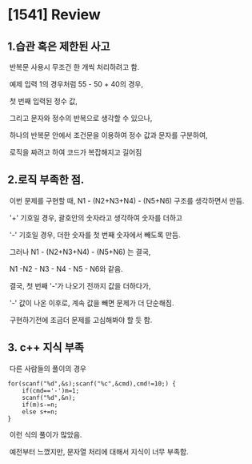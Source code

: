 # [1541] Review



## 1.습관 혹은 제한된 사고

​	반복문 사용시 무조건 한 개씩 처리하려고 함.

​	예제 입력 1의 경우처럼 55 - 50 + 40의 경우,

​	첫 번째 입력된 정수 값,

​	그리고 문자와 정수의 반복으로 생각할 수 있으나,

​	하나의 반복문 안에서 조건문을 이용하여 정수 값과 문자를 구분하여,

​	로직을 짜려고 하여 코드가 복잡해지고 길어짐



## 2.로직 부족한 점.

​	이번 문제를 구현할 때, N1 - (N2+N3+N4) - (N5+N6) 구조를 생각하면서 만듬.

​	'+' 기호일 경우, 괄호안의 숫자라고 생각하여 숫자를 더하고

​	'-' 기호일 경우, 더한 숫자를 첫 번째 숫자에서 빼도록 만듬.

​	그러나 N1 - (N2+N3+N4) - (N5+N6) 는 결국,

​	N1 -N2 - N3 - N4 - N5 - N6와 같음.

​	결국, 첫 번째 '-'가 나오기 전까지 값을 더하다가,

​	'-' 값이 나온 이후로, 계속 값을 빼면 문제가 더 단순해짐.

​	구현하기전에 조금더 문제를 고심해봐야 할 듯 함.



## 3. c++ 지식 부족

​	다른 사람들의 풀이의 경우

```
for(scanf("%d",&s);scanf("%c",&cmd),cmd!=10;) {
	if(cmd=='-')m=1;
    scanf("%d",&n);
    if(m)s-=n;
    else s+=n;
}
```

​	이런 식의 풀이가 많았음.

​	예전부터 느꼈지만, 문자열 처리에 대해서 지식이 너무 부족함.